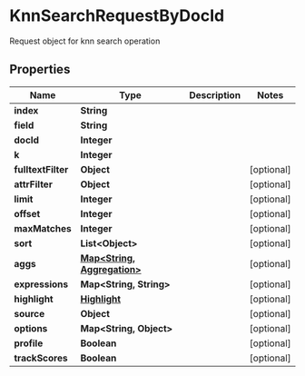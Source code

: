 

# KnnSearchRequestByDocId

Request object for knn search operation

## Properties

| Name | Type | Description | Notes |
|------------ | ------------- | ------------- | -------------|
|**index** | **String** |  |  |
|**field** | **String** |  |  |
|**docId** | **Integer** |  |  |
|**k** | **Integer** |  |  |
|**fulltextFilter** | **Object** |  |  [optional] |
|**attrFilter** | **Object** |  |  [optional] |
|**limit** | **Integer** |  |  [optional] |
|**offset** | **Integer** |  |  [optional] |
|**maxMatches** | **Integer** |  |  [optional] |
|**sort** | **List&lt;Object&gt;** |  |  [optional] |
|**aggs** | [**Map&lt;String, Aggregation&gt;**](Aggregation.md) |  |  [optional] |
|**expressions** | **Map&lt;String, String&gt;** |  |  [optional] |
|**highlight** | [**Highlight**](Highlight.md) |  |  [optional] |
|**source** | **Object** |  |  [optional] |
|**options** | **Map&lt;String, Object&gt;** |  |  [optional] |
|**profile** | **Boolean** |  |  [optional] |
|**trackScores** | **Boolean** |  |  [optional] |





